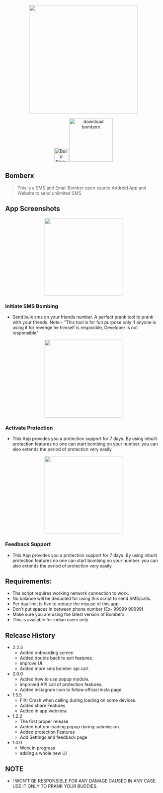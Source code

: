 <p align="center"><img src="https://bomberx.in/img/icon.png" width="350"></p>
<p align="center">
<a href="https://bomberx.in"><img src="https://cdn.iconscout.com/icon/free/png-512/chrome-36-569244.png" width="45"  alt="Build Status"></a>
<a href="https://bomberx.in/update"><img src="https://cdn.worldvectorlogo.com/logos/google-play-download-android-app.svg"  width="140" alt="download bomberx"></a>
</p>

## Bomberx

> This is a SMS and Email Bomber open source Android App and Website to send unlimited SMS

## App Screenshots
<p align="center"><img src="http://bomberx.in/img/bomber.png" width="250"></p>

### Initiate SMS Bombing

- Send bulk sms on your friends number. A perfect prank tool to prank with your friends. Note:- "This tool is for fun purpose only if anyone is using it for revenge he himself is resposible, Developer is not responsible" 

<p align="center"><img src="http://bomberx.in/img/protection.png" width="250"></p>

### Activate Protection

- This App provides you a protection support for 7 days. By using inbuilt protection features no one can start bombing on your number. you can also extends the period of protection very easily.

<p align="center"><img src="http://bomberx.in/img/feedback.png" width="250"></p>


### Feedback Support

- This App provides you a protection support for 7 days. By using inbuilt protection features no one can start bombing on your number. you can also extends the period of protection very easily.


## Requirements:

- The script requires working network connection to work.
- No balance will be deducted for using this script to send SMS/calls.
- Per day limit is five to reduce the misuse of this app.
- Don't put spaces in between phone number (Ex- 99999 99999)
- Make sure you are using the latest version of Bomberx
- This is available for indian users only.

## Release History

* 2.2.5
    * Added onboarding screen
    * Added double back to exit features.
    * improve UI
    * Added more sms bomber api call.
* 2.0.0
    * Added how to use popup module.
    * improved API call of protection features.
    * Added instagram icon to follow official insta page.
* 1.5.5
    * FIX: Crash when calling during loading on some devices.
    * Added share Features
    * Added in app webview.
* 1.2.2
    * The first proper release
    * Added bottom loading popup during submission.
    * Added protection Features
    * Add Settings and feedback page
* 1.0.0
    * Work in progress
    * adding a whole new UI

## NOTE 
- I WON'T BE RESPONSIBLE FOR ANY DAMAGE CAUSED IN ANY CASE. USE IT ONLY TO PRANK YOUR BUDDIES.
